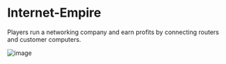 # Internet-Empire

Players run a networking company and earn profits by connecting routers and customer computers.

![image](https://github.com/user-attachments/assets/4dd99607-6360-47b6-98ac-381179bd464d)
